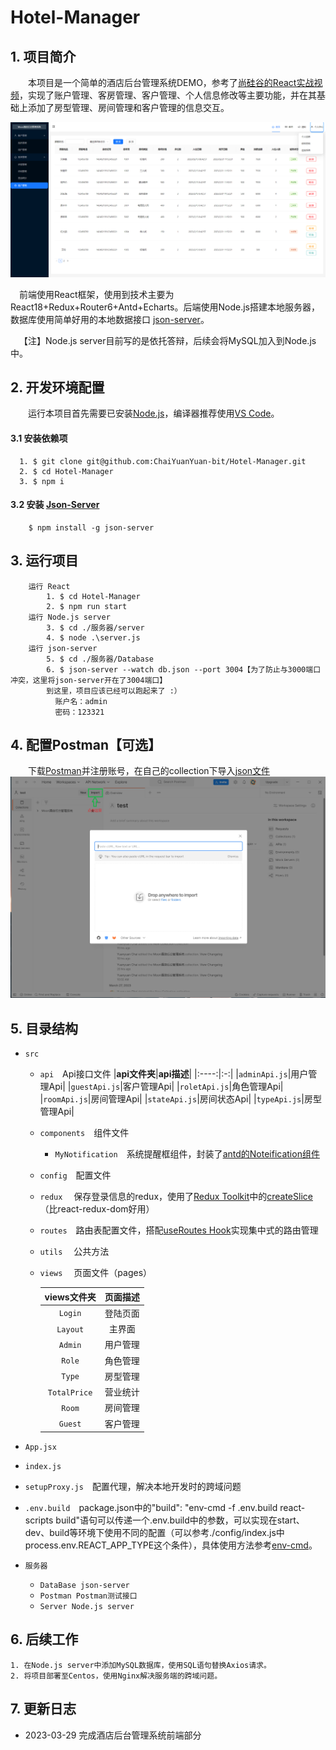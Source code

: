 # **Hotel-Manager**
## **1. 项目简介**
&emsp;&emsp;本项目是一个简单的酒店后台管理系统DEMO，参考了[尚硅谷的React实战视频](https://www.bilibili.com/video/BV1HM41127ts?p=1&vd_source=b663bb0bb5b26e2d0fa24f08657f6478)，实现了账户管理、客房管理、客户管理、个人信息修改等主要功能，并在其基础上添加了房型管理、房间管理和客户管理的信息交互。

![项目预览](./images/demo.png)

 &emsp;前端使用React框架，使用到技术主要为React18+Redux+Router6+Antd+Echarts。后端使用Node.js搭建本地服务器，数据库使用简单好用的本地数据接口 [json-server](https://github.com/typicode/json-server)。
 
&emsp;【注】Node.js server目前写的是依托答辩，后续会将MySQL加入到Node.js中。

## **2. 开发环境配置**
&emsp;&emsp;运行本项目首先需要已安装[Node.js](https://nodejs.org/en)，编译器推荐使用[VS Code](https://code.visualstudio.com/)。
#### **3.1 安装依赖项** 
      1. $ git clone git@github.com:ChaiYuanYuan-bit/Hotel-Manager.git
      2. $ cd Hotel-Manager
      3. $ npm i
#### **3.2 安装 [Json-Server](https://github.com/typicode/json-server)**
        $ npm install -g json-server
## **3. 运行项目**
        运行 React
            1. $ cd Hotel-Manager
            2. $ npm run start
        运行 Node.js server
            3. $ cd ./服务器/server
            4. $ node .\server.js
        运行 json-server
            5. $ cd ./服务器/Database
            6. $ json-server --watch db.json --port 3004【为了防止与3000端口冲突，这里将json-server开在了3004端口】
            到这里，项目应该已经可以跑起来了 :）
              账户名：admin
              密码：123321
## **4. 配置Postman【可选】**
&emsp;&emsp;下载[Postman](https://www.postman.com/)并注册账号，在自己的collection下导入[json文件](./服务器/Postman)
![](./images/postman.png)

## **5. 目录结构**
- `src`
  
  - `api`&emsp;Api接口文件
    |**api文件夹**|**api描述**|
    |:----:|:-:|
    |`adminApi.js`|用户管理Api|
    |`guestApi.js`|客户管理Api|
    |`roletApi.js`|角色管理Api|
    |`roomApi.js`|房间管理Api|
    |`stateApi.js`|房间状态Api|
    |`typeApi.js`|房型管理Api|
  
  - `components`&emsp;组件文件
    
    - `MyNotification`&emsp;系统提醒框组件，封装了[antd的Noteification组件](https://ant.design/components/notification-cn#notificationconfig)
  - `config`&emsp;配置文件
  - `redux` &emsp;保存登录信息的redux，使用了[Redux Toolkit](https://redux-toolkit.js.org/)中的[createSlice](https://redux-toolkit.js.org/api/createSlice)（比react-redux-dom好用）
  - `routes`&emsp;路由表配置文件，搭配[useRoutes Hook](https://reactrouter.com/en/main/hooks/use-routes#useroutes)实现集中式的路由管理
  - `utils`  &emsp;公共方法
  - `views` &emsp;页面文件（pages）
    
    |**views文件夹**|**页面描述**|
    |:----:|:-:|
    |`Login`|登陆页面|
    |`Layout`|主界面|
    |`Admin`|用户管理|
    |`Role`|角色管理|
    |`Type`|房型管理|
    |`TotalPrice`|营业统计|
    |`Room`|房间管理|
    |`Guest`|客户管理|
- `App.jsx`
- `index.js`
- `setupProxy.js`&emsp;配置代理，解决本地开发时的跨域问题
- `.env.build`&emsp;package.json中的"build": "env-cmd -f .env.build react-scripts build"语句可以传递一个.env.build中的参数，可以实现在start、dev、build等环境下使用不同的配置（可以参考./config/index.js中process.env.REACT_APP_TYPE这个条件），具体使用方法参考[env-cmd](https://www.gingerdoc.com/tutorials/nodejs-take-command-with-env-cmd)。
- `服务器`
  
  - `DataBase json-server`
  - `Postman Postman测试接口`
  - `Server Node.js server`
## **6. 后续工作**
    1. 在Node.js server中添加MySQL数据库，使用SQL语句替换Axios请求。
    2. 将项目部署至Centos，使用Nginx解决服务端的跨域问题。
## **7. 更新日志**
- 2023-03-29 完成酒店后台管理系统前端部分
